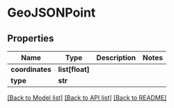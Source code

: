 # GeoJSONPoint

## Properties
Name | Type | Description | Notes
------------ | ------------- | ------------- | -------------
**coordinates** | **list[float]** |  | 
**type** | **str** |  | 

[[Back to Model list]](../README.md#documentation-for-models) [[Back to API list]](../README.md#documentation-for-api-endpoints) [[Back to README]](../README.md)

